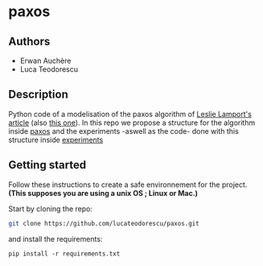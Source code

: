 # paxos

## Authors

- Erwan Auchère
- Luca Teodorescu

## Description

Python code of a modelisation of the paxos algorithm of [Leslie Lamport's article](https://lamport.azurewebsites.net/pubs/lamport-paxos.pdf) (also [this one](https://lamport.azurewebsites.net/pubs/paxos-simple.pdf)). 
In this repo we propose a structure for the algorithm inside [paxos](https://github.com/LucaTeodorescu/paxos/tree/main/paxos) and the experiments -aswell as the code- done with this structure inside [experiments](https://github.com/LucaTeodorescu/paxos/tree/main/experiments)

## Getting started

Follow these instructions to create a safe environnement for the project.
**(This supposes you are using a unix OS ; Linux or Mac.)**


Start by cloning the repo:

```sh
git clone https://github.com/lucateodorescu/paxos.git
```

and install the requirements:

```shell
pip install -r requirements.txt
```


